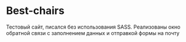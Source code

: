 # Best-chairs
Тестовый сайт, писался без использования SASS. Реализованы окно обратной связи с заполнением данных и отправкой формы на почту
